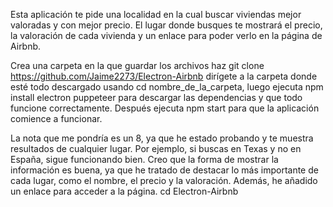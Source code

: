 Esta aplicación te pide una localidad en la cual buscar viviendas mejor valoradas y con mejor precio. El lugar donde busques te mostrará el precio, la valoración de cada vivienda y un enlace para poder verlo en la página de Airbnb.

Crea una carpeta en la que guardar los archivos haz git clone https://github.com/Jaime2273/Electron-Airbnb  dirígete a la carpeta donde esté todo descargado usando cd nombre_de_la_carpeta, luego ejecuta npm install electron puppeteer para descargar las dependencias y que todo funcione correctamente. Después ejecuta npm start para que la aplicación comience a funcionar.

La nota que me pondría es un 8, ya que he estado probando y te muestra resultados de cualquier lugar. Por ejemplo, si buscas en Texas y no en España, sigue funcionando bien. Creo que la forma de mostrar la información es buena, ya que he tratado de destacar lo más importante de cada lugar, como el nombre, el precio y la valoración. Además, he añadido un enlace para acceder a la página.
cd Electron-Airbnb
